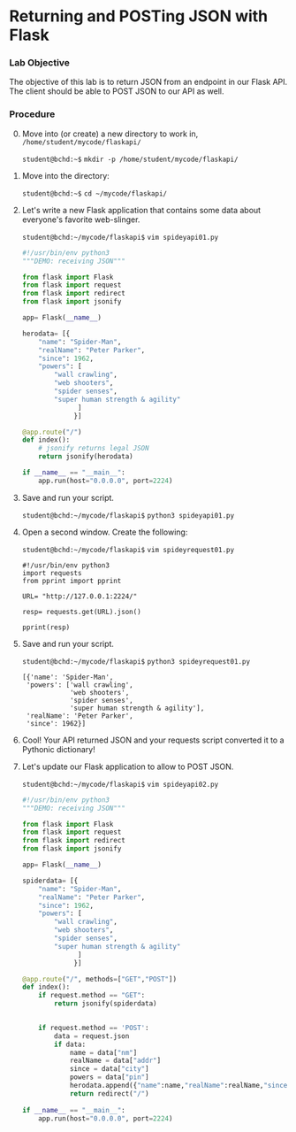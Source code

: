 # Returning and POSTing JSON with Flask

### Lab Objective

The objective of this lab is to return JSON from an endpoint in our Flask API. The client should be able to POST JSON to our API as well.

### Procedure

0. Move into (or create) a new directory to work in, `/home/student/mycode/flaskapi/`

    `student@bchd:~$` `mkdir -p /home/student/mycode/flaskapi/`
    
0. Move into the directory:

    `student@bchd:~$` `cd ~/mycode/flaskapi/`
    
0. Let's write a new Flask application that contains some data about everyone's favorite web-slinger.

    `student@bchd:~/mycode/flaskapi$` `vim spideyapi01.py`
    
    ```python
    #!/usr/bin/env python3
    """DEMO: receiving JSON"""

    from flask import Flask
    from flask import request
    from flask import redirect
    from flask import jsonify

    app= Flask(__name__)

    herodata= [{
        "name": "Spider-Man",
        "realName": "Peter Parker",
        "since": 1962,
        "powers": [
            "wall crawling",
            "web shooters",
            "spider senses",
            "super human strength & agility"
                  ]
                 }]

    @app.route("/")
    def index():
        # jsonify returns legal JSON
        return jsonify(herodata)

    if __name__ == "__main__":
        app.run(host="0.0.0.0", port=2224)
    ```
0. Save and run your script.

    `student@bchd:~/mycode/flaskapi$` `python3 spideyapi01.py`

0. Open a second window. Create the following:

    `student@bchd:~/mycode/flaskapi$` `vim spideyrequest01.py`

    ```
    #!/usr/bin/env python3
    import requests
    from pprint import pprint
    
    URL= "http://127.0.0.1:2224/"

    resp= requests.get(URL).json()

    pprint(resp)
    ```

0. Save and run your script.

    `student@bchd:~/mycode/flaskapi$` `python3 spideyrequest01.py`

    ```
    [{'name': 'Spider-Man',
     'powers': ['wall crawling',
                'web shooters',
                'spider senses',
                'super human strength & agility'],
     'realName': 'Peter Parker',
     'since': 1962}]
    ```

0. Cool! Your API returned JSON and your requests script converted it to a Pythonic dictionary!

0. Let's update our Flask application to allow to POST JSON.

    `student@bchd:~/mycode/flaskapi$` `vim spideyapi02.py`
    
    ```python
    #!/usr/bin/env python3
    """DEMO: receiving JSON"""

    from flask import Flask
    from flask import request
    from flask import redirect
    from flask import jsonify

    app= Flask(__name__)

    spiderdata= [{
        "name": "Spider-Man",
        "realName": "Peter Parker",
        "since": 1962,
        "powers": [
            "wall crawling",
            "web shooters",
            "spider senses",
            "super human strength & agility"
                  ]
                 }]

    @app.route("/", methods=["GET","POST"])
    def index():
        if request.method == "GET":
            return jsonify(spiderdata)
  

        if request.method == 'POST':
            data = request.json
            if data:
                name = data["nm"]
                realName = data["addr"]
                since = data["city"]
                powers = data["pin"]
                herodata.append({"name":name,"realName":realName,"since":since,"powers":powers})
                return redirect("/")
                
    if __name__ == "__main__":
        app.run(host="0.0.0.0", port=2224)
    ```
   

